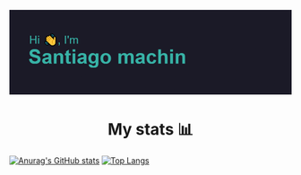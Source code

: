 [![MasterHead](https://github.com/Santi-Machin/Santi-Machin/blob/main/header.png?raw=true)](https://github.com/Santi-Machin)

<h1 align="center">My stats 📊</h1>

[![Anurag's GitHub stats](https://github-readme-stats.vercel.app/api?username=Santi-Machin&show_icons=true&theme=tokyonight&hide_title=true)](https://github.com/anuraghazra/github-readme-stats)
[![Top Langs](https://github-readme-stats.vercel.app/api/top-langs/?username=Santi-Machin&show_icons=true&theme=tokyonight&hide_title=true)](https://github.com/anuraghazra/github-readme-stats)
